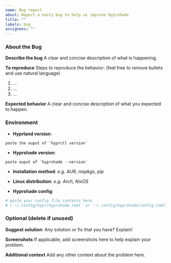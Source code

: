 ```yaml
---
name: Bug report
about: Report a nasty bug to help us improve Hyprshade
title: ""
labels: bug
assignees: ""
---
```


### About the Bug

**Describe the bug**
A clear and concise description of what is happening.

**To reproduce**
Steps to reproduce the behavior: (feel free to remove bullets and use natural language)

1. ...
2. ...
3. ...

**Expected behavior**
A clear and concise description of what you expected to happen.

### Environment

- **Hyprland version**:

```text
paste the ouput of `hyprctl version`
```

- **Hyprshade version**:

```text
paste ouput of `hyprshade --version`
```

- **Installation method**: _e.g. AUR, nixpkgs, pip_
- **Linux distribution**: _e.g. Arch, NixOS_

- **Hyprshade config**:

```toml
# paste your config file contents here
# (`~/.config/hypr/hyprshade.toml` or `~/.config/hyprshade/config.toml`)
```

### Optional (delete if unused)

**Suggest solution**:
Any solution or fix that you have? Explain!

**Screenshots**
If applicable, add screenshots here to help explain your problem.

**Additional context**
Add any other context about the problem here.
